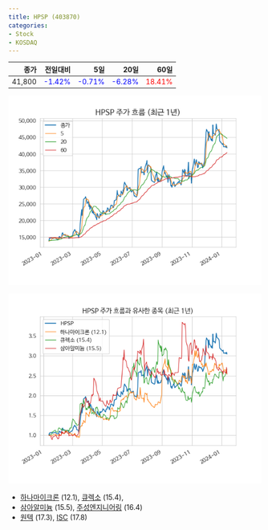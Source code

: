 ```yaml
---
title: HPSP (403870)
categories:
- Stock
- KOSDAQ
---
```


|종가|전일대비|5일|20일|60일|
|---:|-------:|--:|---:|---:|
|41,800|<span style="color: blue">-1.42%</span>|<span style="color: blue">-0.71%</span>|<span style="color: blue">-6.28%</span>|<span style="color: red">18.41%</span>|


<!-- more -->

![403870](/assets/images/stock/403870.png)

![403870](/assets/images/stock/403870_sim.png)

- [하나마이크론](/067310/) (12.1), [큐렉소](/060280/) (15.4),
- [삼아알미늄](/006110/) (15.5), [주성엔지니어링](/036930/) (16.4)
- [원텍](/336570/) (17.3), [ISC](/095340/) (17.8)